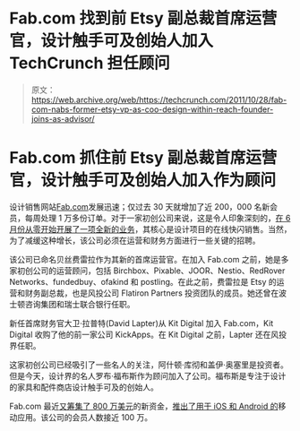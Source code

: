 # Fab.com 找到前 Etsy 副总裁首席运营官，设计触手可及创始人加入 TechCrunch 担任顾问

> 原文：<https://web.archive.org/web/https://techcrunch.com/2011/10/28/fab-com-nabs-former-etsy-vp-as-coo-design-within-reach-founder-joins-as-advisor/>

# Fab.com 抓住前 Etsy 副总裁首席运营官，设计触手可及创始人加入作为顾问

设计销售网站[Fab.com](https://web.archive.org/web/20230203164103/http://fab.com/)发展迅速；仅过去 30 天就增加了近 200，000 名新会员，每周处理 1 万多份订单。对于一家初创公司来说，这是令人印象深刻的，[在 6 月份从零开始开展了一项全新的业务](https://web.archive.org/web/20230203164103/https://techcrunch.com/2011/06/09/scoop-fab-com-launches-online-design-store-ashton-kutcher-invests/)，其核心是设计项目的在线快闪销售。当然，为了减缓这种增长，该公司必须在运营和财务方面进行一些关键的招聘。

该公司已命名贝丝费雷拉作为其新的首席运营官。在加入 Fab.com 之前，她是多家初创公司的运营顾问，包括 Birchbox、Pixable、JOOR、Nestio、RedRover Networks、fundedbuy、ofakind 和 postling。在此之前，费雷拉是 Etsy 的运营和财务副总裁，也是风投公司 Flatiron Partners 投资团队的成员。她还曾在波士顿咨询集团和瑞士联合银行任职。

新任首席财务官大卫·拉普特(David Lapter)从 Kit Digital 加入 Fab.com，Kit Digital 收购了他的前一家公司 KickApps。在 Kit Digital 之前，Lapter 还在风投界任职。

这家初创公司已经吸引了一些名人的关注，阿什顿·库彻和盖伊·奥塞里是投资者。但是今天，设计界的名人罗布·福布斯作为顾问加入了公司。福布斯是专注于设计的家具和配件商店设计触手可及的创始人。

Fab.com 最近[又筹集了 800 万美元](https://web.archive.org/web/20230203164103/https://techcrunch.com/2011/07/26/fab-com-hits-350000-members-raises-8-million-to-celebrate/)的新资金，[推出了用于 iOS 和 Android 的](https://web.archive.org/web/20230203164103/https://techcrunch.com/2011/10/11/fab-com-is-growing-like-crazy-debuts-android-and-ios-apps/)移动应用。该公司的会员人数接近 100 万。